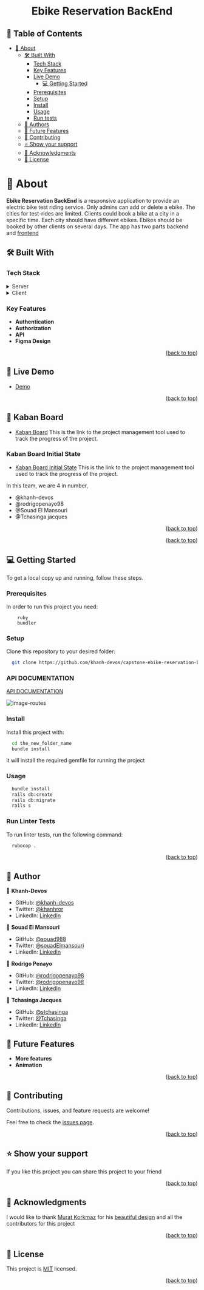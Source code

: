 <a name="readme-top"></a>

<div align="center">

  <h1><b>Ebike Reservation BackEnd</b></h1>

</div>

<!-- TABLE OF CONTENTS -->

## 📗 Table of Contents

- [📖 About ](#about-project)
  - [🛠 Built With ](#built-with)
    - [Tech Stack ](#tech-stack)
    - [Key Features ](#key-features)
    - [Live Demo](#live-demo)
      - [💻 Getting Started ](#getting-started)
    - [Prerequisites](#prerequisites)
    - [Setup](#setup)
    - [Install](#install)
    - [Usage](#usage)
    - [Run tests](#run-tests)
  - [👥 Authors ](#authors)
  - [🔭 Future Features ](#future-features)
  - [🤝 Contributing ](#contributing)
  - [⭐️ Show your support ](#️show-your-support)
  - [🙏 Acknowledgments ](#acknowledgments)
  - [📝 License ](#license)

<!-- PROJECT DESCRIPTION -->

# 📖 About <a name="about-project"></a>

**Ebike Reservation BackEnd** is a responsive application to provide an electric bike test riding service. Only admins can add or delete a ebike. The cities for test-rides are limited. Clients could book a bike at a city in a specific time. Each city should have different ebikes. Ebikes should be booked by other clients on several days. The app has two parts backend and [frontend](https://github.com/khanh-devos/capstone-ebike-reservation-frontend)

## 🛠 Built With <a name="built-with"></a>

### Tech Stack <a name="tech-stack"></a>

<details>
  <summary>Server</summary>
    <li><a href="">Ruby</a></li>
    <li><a href="">Rails</a></li>
</details>
<details>
  <summary>Client</summary>
    <li><a href="">Reactjs</a></li>
    <li><a href="">JavaScript</a></li>
</details>

<!-- Features -->

### Key Features <a name="key-features"></a>

- **Authentication**
- **Authorization**
- **API**
- **Figma Design**

<p align="right">(<a href="#readme-top">back to top</a>)</p>

## 🚀 Live Demo <a name="live-demo"></a>
- [Demo](https://khanh-devos.github.io/capstone-ebike-reservation-frontend/)

<p align="right">(<a href="#readme-top">back to top</a>)</p>

<!-- GETTING STARTED -->
## 🚀 Kaban Board <a name="Kaban-Board"></a>

- [Kaban Board](https://github.com/khanh-devos/capstone-ebike-reservation-backend/projects/1) This is the link to the project management tool used to track the progress of the project.

### Kaban Board Initial State <a name="initial-state"></a>

- [Kaban Board Initial State](https://github.com/khanh-devos/capstone-ebike-reservation-backend/issues/47) This is the link to the project management tool used to track the progress of the project.

In this team, we are 4 in number,

- @khanh-devos
- @rodrigopenayo98
- @Souad El Mansouri
- @Tchasinga jacques

<p align="right">(<a href="#readme-top">back to top</a>)</p>

<p align="right">(<a href="#readme-top">back to top</a>)</p>

<!-- GETTING ENDED -->

## 💻 Getting Started <a name="getting-started"></a>

To get a local copy up and running, follow these steps.

### Prerequisites

In order to run this project you need:

```
    ruby
    bundler
```

### Setup

Clone this repository to your desired folder:

```bash
  git clone https://github.com/khanh-devos/capstone-ebike-reservation-backend.git 
```

### API DOCUMENTATION

[API DOCUMENTATION](https://documenter.getpostman.com/view/25150116/2s9YXk2LKW)

![image-routes](RUTAS.png)

### Install

Install this project with:

```bash
  cd the_new_folder_name
  bundle install
```

it will install the required gemfile for running the project

### Usage

```bash
  bundle install
  rails db:create
  rails db:migrate
  rails s
```
### Run Linter Tests <a name="run-tests"></a>

To run linter tests, run the following command:

```sh
  rubocop .
```


<p align="right">(<a href="#readme-top">back to top</a>)</p>

<!-- AUTHORS -->

## 👥 Author <a name="authors"></a>

👤 **Khanh-Devos**

- GitHub: [@khanh-devos](https://github.com/khanh-devos)
- Twitter: [@khanhror](https://twitter.com/khanhror)
- LinkedIn: [LinkedIn](https://www.linkedin.com/in/khanh-dom/)

👤 **Souad El Mansouri**

- GitHub: [@souad988](https://github.com/khanh-devos)
- Twitter: [@souadElmansouri](https://twitter.com/souadElmansouri)
- LinkedIn: [LinkedIn](https://www.linkedin.com/in/souad-el-mansouri/)

👤 **Rodrigo Penayo**

- GitHub: [@rodrigopenayo98](https://github.com/rodrigopenayo98)
- Twitter: [@rodrigopenayo98](https://twitter.com/rodrigopenayo98)
- LinkedIn: [LinkedIn](https://www.linkedin.com/in/rodrigopenayo/)


👤 **Tchasinga Jacques**

- GitHub: [@stchasinga](https://github.com/tchasinga)
- Twitter: [@Tchasinga](https://twitter.com/Tchasinga)
- LinkedIn: [LinkedIn](https://www.linkedin.com/in/tchasinga-jacques-76aba7214/)

<!-- FUTURE FEATURES -->

## 🔭 Future Features <a name="future-features"></a>

- **More features**
- **Animation**

<p align="right">(<a href="#readme-top">back to top</a>)</p>

<!-- CONTRIBUTING -->

## 🤝 Contributing <a name="contributing"></a>

Contributions, issues, and feature requests are welcome!

Feel free to check the [issues page](https://github.com/khanh-devos/capstone-ebike-reservation-backend/issues).

<p align="right">(<a href="#readme-top">back to top</a>)</p>

<!-- SUPPORT -->

## ⭐️ Show your support <a name="support"></a>

If you like this project you can share this project to your friend

<p align="right">(<a href="#readme-top">back to top</a>)</p>

<!-- ACKNOWLEDGEMENTS -->

## 🙏 Acknowledgments <a name="acknowledgements"></a>

I would like to thank [Murat Korkmaz](https://www.behance.net/muratk)  for his [beautiful design](https://www.behance.net/gallery/26425031/Vespa-Responsive-Redesign) and all the contributors for this project

<p align="right">(<a href="#readme-top">back to top</a>)</p>

<!-- LICENSE -->

## 📝 License <a name="license"></a>

This project is [MIT](./LICENSE) licensed.

<p align="right">(<a href="#readme-top">back to top</a>)</p>
